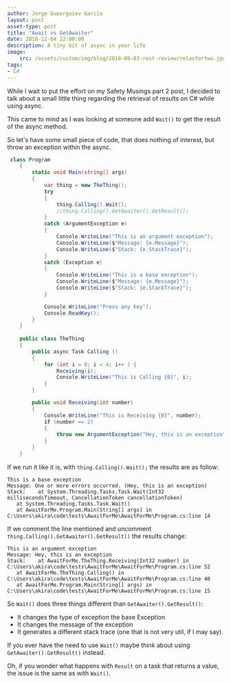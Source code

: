 ```yaml
---
author: Jorge Gueorguiev Garcia
layout: post
asset-type: post
title: "Await vs GetAwaiter"
date: 2018-12-04 22:00:00
description: A tiny bit of async in your life
image: 
    src: /assets/custom/img/blog/2018-09-03-rest-review/relaxfortwo.jpg
tags: 
- C#
---
```


While I wait to put the effort on my Safety Musings part 2 post, I decided to talk about a small little thing regarding the retrieval of results on C# while using async.

This came to mind as I was looking at someone add `Wait()` to get the result of the async method.

So let's have some small piece of code, that does nothing of interest, but throw an exception within the async.

```C#
 class Program
    {
        static void Main(string[] args)
        {
            var thing = new TheThing();
            try
            {
                thing.Calling().Wait();
                //thing.Calling().GetAwaiter().GetResult();
            }
            catch (ArgumentException e)
            {
                Console.WriteLine("This is an argument exception");
                Console.WriteLine($"Message: {e.Message}");
                Console.WriteLine($"Stack: {e.StackTrace}");
            }
            catch (Exception e)
            {
                Console.WriteLine("This is a base exception");
                Console.WriteLine($"Message: {e.Message}");
                Console.WriteLine($"Stack: {e.StackTrace}");
            }

            Console.WriteLine("Press any key");
            Console.ReadKey();
        }
    }
    
    public class TheThing
    {
        public async Task Calling ()
        {
            for (int i = 0; i < 4; i++ ) {
                Receiving(i);
                Console.WriteLine("This is Calling {0}", i);
            }
        }

        public void Receiving(int number)
        {
            Console.WriteLine("This is Receiving {0}", number);
            if (number == 2)
            {
                throw new ArgumentException("Hey, this is an exception");
            }
        }
    }
```

If we run it like it is, with `thing.Calling().Wait();` the results are as follow:

```
This is a base exception
Message: One or more errors occurred. (Hey, this is an exception)
Stack:    at System.Threading.Tasks.Task.Wait(Int32 millisecondsTimeout, CancellationToken cancellationToken)
   at System.Threading.Tasks.Task.Wait()
   at AwaitForMe.Program.Main(String[] args) in C:\Users\akira\code\tests\AwaitForMe\AwaitForMe\Program.cs:line 14
```

If we comment the line mentioned and uncomment `thing.Calling().GetAwaiter().GetResult()` the results change:

```
This is an argument exception
Message: Hey, this is an exception
Stack:    at AwaitForMe.TheThing.Receiving(Int32 number) in C:\Users\akira\code\tests\AwaitForMe\AwaitForMe\Program.cs:line 52
   at AwaitForMe.TheThing.Calling() in C:\Users\akira\code\tests\AwaitForMe\AwaitForMe\Program.cs:line 40
   at AwaitForMe.Program.Main(String[] args) in C:\Users\akira\code\tests\AwaitForMe\AwaitForMe\Program.cs:line 15
```


So `Wait()` does three things different than `GetAwaiter().GetResult()`:

- It changes the type of exception the base Exception
- It changes the message of the exception
- It generates a different stack trace (one that is not very util, if I may say).

If you ever have the need to use `Wait()` maybe think about using `GetAwaiter().GetResult()` instead.

Oh, if you wonder what happens with `Result` on a task that returns a value, the issue is the same as with `Wait()`.

